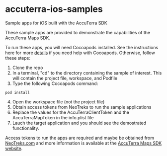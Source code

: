 # accuterra-ios-samples
Sample apps for iOS built with the AccuTerra SDK

These sample apps are provided to demonstrate the capabilities of the AccuTerra Maps SDK. 

To run these apps, you will need Cocoapods installed. See the instructions here for more [details](https://sdk.accuterra.com/develop/ios-sdk-home/ios-getting-started/) if you need help with Cocoapods. Otherwise, follow these steps:

1. Clone the repo
2. In a terminal, "cd" to the directory containing the sample of interest. This will contain the project file, workspace, and Podfile
3. Type the following Cocoapods command:
```
pod install
```
4. Open the workspace file (not the project file)
5. Obtain access tokens from NeoTreks to run the sample applications
5. Replace the values for the AccuTerraClientToken and the AccuTerraMapToken in the info.plist file
6. Lauch the target application and you should see the demostrated functionality.

Access tokens to run the apps are required and maybe be obtained from [NeoTreks.com](mailto:austin@neotreks.com) and more information is available at the [AccuTerra Maps SDK website](http://sdk.accuterra.com).
